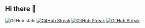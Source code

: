 ## Hi there 👋

<!--
**Aromalsp123/Aromalsp123** is a ✨ _special_ ✨ repository because its `README.md` (this file) appears on your GitHub profile.

Here are some ideas to get you started:

- 🔭 I’m currently working on ...
- 🌱 I’m currently learning ...
- 👯 I’m looking to collaborate on ...
- 🤔 I’m looking for help with ...
- 💬 Ask me about ...
- 📫 How to reach me: ...
- 😄 Pronouns: ...
- ⚡ Fun fact: ...
-->
![GitHub stats](https://github-readme-stats.vercel.app/api?username=Aromalsp123&show_icons=true&theme=radical)
[![GitHub Streak](https://streak-stats.demolab.com?user=Aromalsp123&theme=youtube-dark&hide_border=true)](https://git.io/streak-stats)
[![GitHub Streak](https://streak-stats.demolab.com?user=Aromalsp123&theme=meta-light&hide_border=true)](https://git.io/streak-stats)
[![GitHub Streak](https://streak-stats.demolab.com?user=Aromalsp123&theme=whatsapp-light&hide_border=true)](https://git.io/streak-stats)
